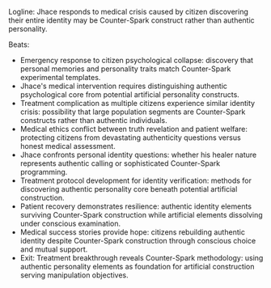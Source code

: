 ﻿---
series: 3
novella: 2
file: S3N2_CH09
type: chapter
pov: Jhace
setting: Medical crisis intervention - authenticity emergency
word_target_min: 1201
word_target_max: 2299
status: outline
---
Logline: Jhace responds to medical crisis caused by citizen discovering their entire identity may be Counter-Spark construct rather than authentic personality.

Beats:
- Emergency response to citizen psychological collapse: discovery that personal memories and personality traits match Counter-Spark experimental templates.
- Jhace's medical intervention requires distinguishing authentic psychological core from potential artificial personality constructs.
- Treatment complication as multiple citizens experience similar identity crisis: possibility that large population segments are Counter-Spark constructs rather than authentic individuals.
- Medical ethics conflict between truth revelation and patient welfare: protecting citizens from devastating authenticity questions versus honest medical assessment.
- Jhace confronts personal identity questions: whether his healer nature represents authentic calling or sophisticated Counter-Spark programming.
- Treatment protocol development for identity verification: methods for discovering authentic personality core beneath potential artificial construction.
- Patient recovery demonstrates resilience: authentic identity elements surviving Counter-Spark construction while artificial elements dissolving under conscious examination.
- Medical success stories provide hope: citizens rebuilding authentic identity despite Counter-Spark construction through conscious choice and mutual support.
- Exit: Treatment breakthrough reveals Counter-Spark methodology: using authentic personality elements as foundation for artificial construction serving manipulation objectives.
